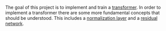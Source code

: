 The goal of this project is to implement and train a [transformer][transformer-pdf]. In order to implement a transformer there are some more fundamental concepts that should be understood. This includes a [normalization layer][layernorm-pdf] and a [residual network][resnet-pdf].

[transformer-pdf]: ./papers/transformer.pdf
[layernorm-pdf]: ./papers/layernorm.pdf
[resnet-pdf]: ./papers/resnets.pdf


